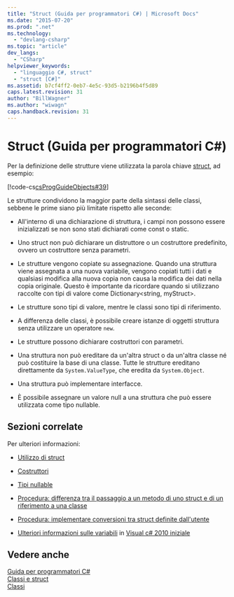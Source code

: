 ```yaml
---
title: "Struct (Guida per programmatori C#) | Microsoft Docs"
ms.date: "2015-07-20"
ms.prod: ".net"
ms.technology: 
  - "devlang-csharp"
ms.topic: "article"
dev_langs: 
  - "CSharp"
helpviewer_keywords: 
  - "linguaggio C#, struct"
  - "struct [C#]"
ms.assetid: b7cf4ff2-0eb7-4e5c-93d5-b2196b4f5d89
caps.latest.revision: 31
author: "BillWagner"
ms.author: "wiwagn"
caps.handback.revision: 31
---
```

# Struct (Guida per programmatori C#)
Per la definizione delle strutture viene utilizzata la parola chiave [struct](../../../csharp/language-reference/keywords/struct.md), ad esempio:  
  
 [!code-cs[csProgGuideObjects#39](../../../csharp/programming-guide/classes-and-structs/codesnippet/csharp/structs_1.cs)]  
  
 Le strutture condividono la maggior parte della sintassi delle classi, sebbene le prime siano più limitate rispetto alle seconde:  
  
-   All'interno di una dichiarazione di struttura, i campi non possono essere inizializzati se non sono stati dichiarati come const o static.  
  
-   Uno struct non può dichiarare un distruttore o un costruttore predefinito, ovvero un costruttore senza parametri.  
  
-   Le strutture vengono copiate su assegnazione.  Quando una struttura viene assegnata a una nuova variabile, vengono copiati tutti i dati e qualsiasi modifica alla nuova copia non causa la modifica dei dati nella copia originale.  Questo è importante da ricordare quando si utilizzano raccolte con tipi di valore come Dictionary\<string, myStruct\>.  
  
-   Le strutture sono tipi di valore, mentre le classi sono tipi di riferimento.  
  
-   A differenza delle classi, è possibile creare istanze di oggetti struttura senza utilizzare un operatore `new`.  
  
-   Le strutture possono dichiarare costruttori con parametri.  
  
-   Una struttura non può ereditare da un'altra struct o da un'altra classe né può costituire la base di una classe.  Tutte le strutture ereditano direttamente da `System.ValueType`, che eredita da `System.Object`.  
  
-   Una struttura può implementare interfacce.  
  
-   È possibile assegnare un valore null a una struttura che può essere utilizzata come tipo nullable.  
  
## Sezioni correlate  
 Per ulteriori informazioni:  
  
-   [Utilizzo di struct](../../../csharp/programming-guide/classes-and-structs/using-structs.md)  
  
-   [Costruttori](../../../csharp/programming-guide/classes-and-structs/constructors.md)  
  
-   [Tipi nullable](../../../csharp/programming-guide/nullable-types/index.md)  
  
-   [Procedura: differenza tra il passaggio a un metodo di uno struct e di un riferimento a una classe](../../../csharp/programming-guide/classes-and-structs/how-to-know-the-difference-passing-a-struct-and-passing-a-class-to-a-method.md)  
  
-   [Procedura: implementare conversioni tra struct definite dall'utente](../../../csharp/programming-guide/statements-expressions-operators/how-to-implement-user-defined-conversions-between-structs.md)  
  
-   [Ulteriori informazioni sulle variabili](http://go.microsoft.com/fwlink/?LinkId=221230) in [Visual c\# 2010 iniziale](http://go.microsoft.com/fwlink/?LinkId=221214)  
  
## Vedere anche  
 [Guida per programmatori C\#](../../../csharp/programming-guide/index.md)   
 [Classi e struct](../../../csharp/programming-guide/classes-and-structs/index.md)   
 [Classi](../../../csharp/programming-guide/classes-and-structs/classes.md)
